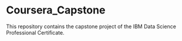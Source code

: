 # Coursera_Capstone

This repository contains the capstone project of the IBM Data Science Professional Certificate.
